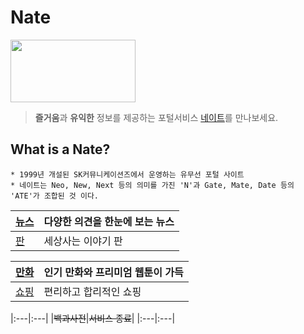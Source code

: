 # Nate 
<img src="https://img1.daumcdn.net/thumb/R800x0/?scode=mtistory2&fname=https%3A%2F%2Fk.kakaocdn.net%2Fdn%2FTyLPc%2Fbtqw8B8756m%2FBsp5Vk1DqASQiCNbCpMhck%2Fimg.jpg" width="200" height="100">

> **즐거움**과 **유익한** 정보를 제공하는 포털서비스 [네이트](www.nate.com"네이트")를 만나보세요.


## What is a Nate?
```
* 1999년 개설된 SK커뮤니케이션즈에서 운영하는 유무선 포털 사이트
* 네이트는 Neo, New, Next 등의 의미를 가진 'N'과 Gate, Mate, Date 등의 'ATE'가 조합된 것 이다.
```


|[뉴스](https://news.nate.com/"뉴스")|다양한 의견을 한눈에 보는 뉴스|
|:---|:---|
[판](https://pann.nate.com/"판")|세상사는 이야기 판|


[만화](https://comics.nate.com/main/"만화")|인기 만화와 프리미엄 웹툰이 가득|
|:---|:---|
[쇼핑](https://shopping.nate.com/#!top"쇼핑")|편리하고 합리적인 쇼핑|

|:---|:---|
|~~백과사전~~|~~서비스 종료~~|
|:---|:---|

